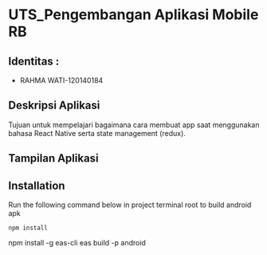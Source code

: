 # UTS_Pengembangan Aplikasi Mobile RB

## Identitas :

- RAHMA WATI-120140184

## Deskripsi Aplikasi

Tujuan  untuk mempelajari bagaimana cara membuat app saat menggunakan  bahasa React Native serta state management (redux).

## Tampilan Aplikasi


## Installation

Run the following command below in project terminal root to build android apk
```
npm install

```
npm install -g eas-cli
eas build -p android
```


